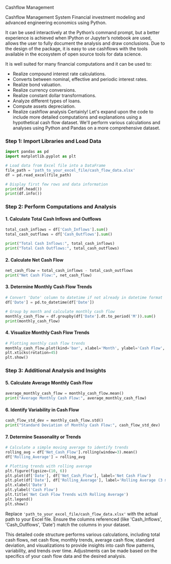 Cashflow Management

Cashflow Management System
Financial investment modeling and advanced engineering economics using Python.

It can be used interactively at the Python’s command prompt, but a better
experience is achieved when IPython or Jupyter’s notebook are used, allows the
user to fully document the analysis and draw conclusions. Due to the design of
the package, it is easy to use cashflows with the tools available in the ecosystem
of open source tools for data science.

It is well suited for many financial computations and it can be used to:
* Realize compound interest rate calculations.
* Converts between nominal, effective and periodic interest rates.
* Realize bond valuation.
* Realize currency conversions.
* Realize constant dollar transformations.
* Analyze different types of loans.
* Compute assets depreciation.
* Realize cashflow analysis
Certainly! Let's expand upon the code to include more detailed computations and explanations using a hypothetical cash flow dataset. We'll perform various calculations and analyses using Python and Pandas on a more comprehensive dataset.

### Step 1: Import Libraries and Load Data

```python
import pandas as pd
import matplotlib.pyplot as plt

# Load data from Excel file into a DataFrame
file_path = 'path_to_your_excel_file/cash_flow_data.xlsx'
df = pd.read_excel(file_path)

# Display first few rows and data information
print(df.head())
print(df.info())
```

### Step 2: Perform Computations and Analysis

#### 1. Calculate Total Cash Inflows and Outflows

```python
total_cash_inflows = df['Cash_Inflows'].sum()
total_cash_outflows = df['Cash_Outflows'].sum()

print("Total Cash Inflows:", total_cash_inflows)
print("Total Cash Outflows:", total_cash_outflows)
```

#### 2. Calculate Net Cash Flow

```python
net_cash_flow = total_cash_inflows - total_cash_outflows
print("Net Cash Flow:", net_cash_flow)
```

#### 3. Determine Monthly Cash Flow Trends

```python
# Convert 'Date' column to datetime if not already in datetime format
df['Date'] = pd.to_datetime(df['Date'])

# Group by month and calculate monthly cash flow
monthly_cash_flow = df.groupby(df['Date'].dt.to_period('M')).sum()
print(monthly_cash_flow)
```

#### 4. Visualize Monthly Cash Flow Trends

```python
# Plotting monthly cash flow trends
monthly_cash_flow.plot(kind='bar', xlabel='Month', ylabel='Cash Flow', title='Monthly Cash Flow Trends')
plt.xticks(rotation=45)
plt.show()
```

### Step 3: Additional Analysis and Insights

#### 5. Calculate Average Monthly Cash Flow

```python
average_monthly_cash_flow = monthly_cash_flow.mean()
print("Average Monthly Cash Flow:", average_monthly_cash_flow)
```

#### 6. Identify Variability in Cash Flow

```python
cash_flow_std_dev = monthly_cash_flow.std()
print("Standard Deviation of Monthly Cash Flow:", cash_flow_std_dev)
```

#### 7. Determine Seasonality or Trends

```python
# Calculate a simple moving average to identify trends
rolling_avg = df['Net_Cash_Flow'].rolling(window=3).mean()
df['Rolling_Average'] = rolling_avg

# Plotting trends with rolling average
plt.figure(figsize=(10, 6))
plt.plot(df['Date'], df['Net_Cash_Flow'], label='Net Cash Flow')
plt.plot(df['Date'], df['Rolling_Average'], label='Rolling Average (3 months)')
plt.xlabel('Date')
plt.ylabel('Cash Flow')
plt.title('Net Cash Flow Trends with Rolling Average')
plt.legend()
plt.show()
```

Replace `'path_to_your_excel_file/cash_flow_data.xlsx'` with the actual path to your Excel file. Ensure the columns referenced (like 'Cash_Inflows', 'Cash_Outflows', 'Date') match the columns in your dataset.

This detailed code structure performs various calculations, including total cash flows, net cash flow, monthly trends, average cash flow, standard deviation, and visualizations to provide insights into cash flow patterns, variability, and trends over time. Adjustments can be made based on the specifics of your cash flow data and the desired analysis.
